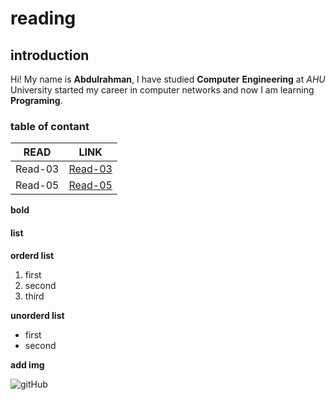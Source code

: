 # reading
## introduction
Hi! My name is **Abdulrahman**, I have studied **Computer** **Engineering** at _AHU_ University started my career in computer networks and now I am learning **Programing**.

### table of contant
| READ        | LINK        |
| ----------- | ----------- |
| Read-03     | [Read-03](https://abdulrahman-19.github.io/reading-notes/read-03)     |
| Read-05     | [Read-05](https://abdulrahman-19.github.io/reading-notes/read-05)     |



**bold**

#### list

**orderd list**

1. first
2. second
3. third



**unorderd list**
* first
* second

**add img**

![gitHub](https://github.githubassets.com/images/modules/open_graph/github-mark.png)
